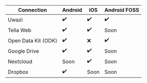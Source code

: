 | **Connection** | **Android**| **iOS** | **Android FOSS** |
|------|------|-----|-----|
|Uwazi|✔️|✔️|✔️|
|Tella Web|✔️|✔️| Soon |
|Open Data Kit (ODK)|✔️|❌|✔️|
|Google Drive | ✔️ |✔️| Soon|
|Nextcloud | Soon |✔️| Soon|
|Dropbox | ✔️ | Soon | Soon|
